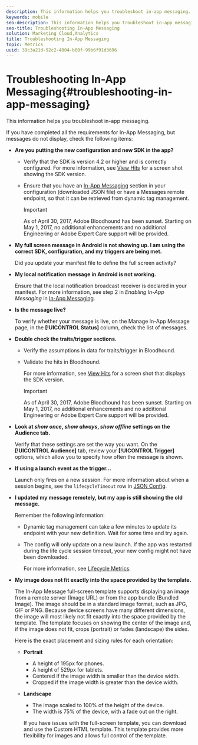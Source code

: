 ```yaml
---
description: This information helps you troubleshoot in-app messaging.
keywords: mobile
seo-description: This information helps you troubleshoot in-app messaging.
seo-title: Troubleshooting In-App Messaging
solution: Marketing Cloud,Analytics
title: Troubleshooting In-App Messaging
topic: Metrics
uuid: 39c3a21d-92c2-4004-b00f-99b6f91d3696
---
```


# Troubleshooting In-App Messaging{#troubleshooting-in-app-messaging}

This information helps you troubleshoot in-app messaging.

 If you have completed all the requirements for In-App Messaging, but messages do not display, check the following items: 

* **Are you putting the new configuration and new SDK in the app?**

  * Verify that the SDK is version 4.2 or higher and is correctly configured. For more information, see [View Hits](https://marketing.adobe.com/resources/help/en_US/mobile/bloodhound/view_hits.html) for a screen shot showing the SDK version. 
  
  * Ensure that you have an [In-App Messaging](/help/android/messaging-main/messaging/messaging.md) section in your configuration (downloaded JSON file) or have a Messages remote endpoint, so that it can be retrieved from dynamic tag management. 
  
    >[!IMPORTANT]
    >
    >As of April 30, 2017, Adobe Bloodhound has been sunset. Starting on May 1, 2017, no additional enhancements and no additional Engineering or Adobe Expert Care support will be provided. 

* **My full screen message in Android is not showing up. I am using the correct SDK, configuration, and my triggers are being met.**

  Did you update your manifest file to define the full screen activity?

* **My local notification message in Android is not working.**

  Ensure that the local notification broadcast receiver is declared in your manifest. For more information, see step 2 in *Enabling In-App Messaging* in [In-App Messaging](/help/android/messaging-main/messaging/messaging.md). 

* **Is the message live?**

  To verify whether your message is live, on the Manage In-App Message page, in the **[!UICONTROL Status]** column, check the list of messages. 

* **Double check the traits/trigger sections.**

  * Verify the assumptions in data for traits/trigger in Bloodhound. 
  
  * Validate the hits in Bloodhound. 
  
     For more information, see [View Hits](https://marketing.adobe.com/resources/help/en_US/mobile/bloodhound/view_hits.html) for a screen shot that displays the SDK version. 

    >[!IMPORTANT]
    > 
    >As of April 30, 2017, Adobe Bloodhound has been sunset. Starting on May 1, 2017, no additional enhancements and no additional Engineering or Adobe Expert Care support will be provided.

* **Look at *show once*, *show always*, *show offline*  settings on the Audience tab.**

  Verify that these settings are set the way you want. On the **[!UICONTROL Audience]** tab, review your **[!UICONTROL Trigger]** options, which allow you to specify how often the message is shown. 

* **If using a launch event as the trigger...**

  Launch only fires on a new session. For more information about when a session begins, see the `lifecycleTimeout` row in [JSON Config](/help/android/configuration/json-config/json-config.md).

* **I updated my message remotely, but my app is still showing the old message.**

  Remember the following information:

  * Dynamic tag management can take a few minutes to update its endpoint with your new definition. Wait for some time and try again. 
  * The config will only update on a new launch. If the app was restarted during the life cycle session timeout, your new config might not have been downloaded. 

    For more information, see [Lifecycle Metrics](/help/android/metrics.md). 

* **My image does not fit exactly into the space provided by the template.**

  The In-App Message full-screen template supports displaying an image from a remote server (Image URL) or from the app bundle (Bundled Image). The image should be in a standard image format, such as JPG, GIF or PNG. Because device screens have many different dimensions, the image will most likely not fit exactly into the space provided by the template. The template focuses on showing the center of the image and, if the image does not fit, crops (portrait) or fades (landscape) the sides. 
  
  Here is the exact placement and sizing rules for each orientation: 

  * **Portrait** 
    * A height of 195px for phones. 
    * A height of 529px for tablets. 
    * Centered if the image width is smaller than the device width.  
    * Cropped if the image width is greater than the device width.  

  * **Landscape** 
    * The image scaled to 100% of the height of the device.  
    * The width is 75% of the device, with a fade out on the right.
  
    If you have issues with the full-screen template, you can download and use the Custom HTML template. This template provides more flexibility for images and allows full control of the template.

